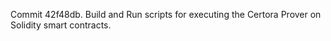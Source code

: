 Commit 42f48db.                    Build and Run scripts for executing the Certora Prover on Solidity smart contracts.